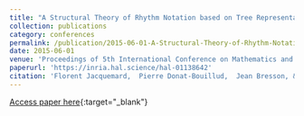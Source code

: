 ```yaml
---
title: "A Structural Theory of Rhythm Notation based on Tree Representations and Term Rewriting"
collection: publications
category: conferences
permalink: /publication/2015-06-01-A-Structural-Theory-of-Rhythm-Notation-based-on-Tree-Representations-and-Term-Rewriting
date: 2015-06-01
venue: 'Proceedings of 5th International Conference on Mathematics and Computation in Music (MCM), Springer LNCS vol. 9110'
paperurl: 'https://inria.hal.science/hal-01138642'
citation: 'Florent Jacquemard,  Pierre Donat-Bouillud,  Jean Bresson, &quot;A Structural Theory of Rhythm Notation based on Tree Representations and Term Rewriting&quot; In the proceedings of 5th International Conference on Mathematics and Computation in Music (MCM), Springer LNCS vol. 9110, 2015.'
---
```

[Access paper here](https://doi.org/10.1007/978-3-319-20603-5_1){:target="_blank"}
